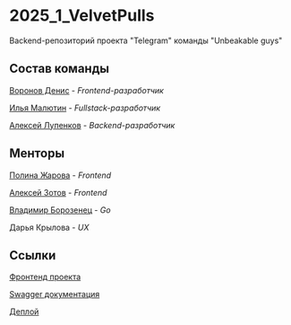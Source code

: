 # 2025_1_VelvetPulls
Backend-репозиторий проекта "Telegram" команды "Unbeakable guys"

## Состав команды

[Воронов Денис](https://github.com/VDEN5) - *Frontend-разработчик*

[Илья Малютин](https://github.com/Xeonoff) - *Fullstack-разработчик*

[Алексей Лупенков](https://github.com/onionfriend2004) - *Backend-разработчик*


## Менторы

[Полина Жарова](https://github.com/polinazharova) - *Frontend*

[Алексей Зотов](https://github.com/let-robots-reign) - *Frontend*

[Владимир Борозенец](https://github.com/He11Coder) - *Go*

Дарья Крылова - *UX*

## Ссылки

[Фронтенд проекта](https://github.com/frontend-park-mail-ru/2025_1_VelvetPulls)

[Swagger документация](http://90.156.217.108:8080/api/swagger/index.html)

[Деплой](http://90.156.217.108)
